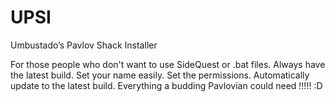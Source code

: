 # UPSI
Umbustado’s Pavlov Shack Installer

For those people who don't want to use SideQuest or .bat files.
Always have the latest build.
Set your name easily.
Set the permissions.
Automatically update to the latest build.
Everything a budding Pavlovian could need !!!!! :D
